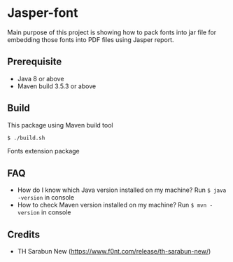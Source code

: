 # Jasper-font
Main purpose of this project is showing how to pack fonts into jar file for embedding those fonts into PDF files using Jasper report.

## Prerequisite
 - Java 8 or above
 - Maven build 3.5.3 or above

## Build
This package using Maven build tool
```bash
$ ./build.sh
```
Fonts extension package 

## FAQ
 - How do I know which Java version installed on my machine?
   Run ```$ java -version``` in console
 - How to check Maven version installed on my machine?
   Run ```$ mvn -version``` in console

## Credits
 - TH Sarabun New (https://www.f0nt.com/release/th-sarabun-new/)
